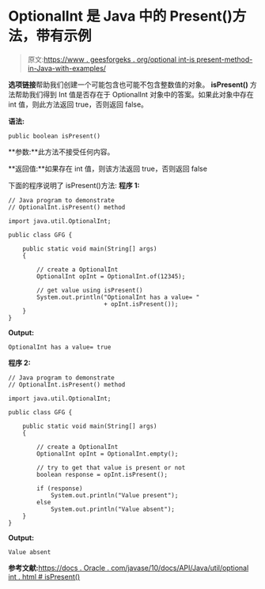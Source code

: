 # OptionalInt 是 Java 中的 Present()方法，带有示例

> 原文:[https://www . geesforgeks . org/optional int-is present-method-in-Java-with-examples/](https://www.geeksforgeeks.org/optionalint-ispresent-method-in-java-with-examples/)

**选项链接**帮助我们创建一个可能包含也可能不包含整数值的对象。 **isPresent()** 方法帮助我们得到 Int 值是否存在于 OptionalInt 对象中的答案。如果此对象中存在 int 值，则此方法返回 true，否则返回 false。

**语法:**

```
public boolean isPresent()

```

**参数:**此方法不接受任何内容。

**返回值:**如果存在 int 值，则该方法返回 true，否则返回 false

下面的程序说明了 isPresent()方法:
**程序 1:**

```
// Java program to demonstrate
// OptionalInt.isPresent() method

import java.util.OptionalInt;

public class GFG {

    public static void main(String[] args)
    {

        // create a OptionalInt
        OptionalInt opInt = OptionalInt.of(12345);

        // get value using isPresent()
        System.out.println("OptionalInt has a value= "
                           + opInt.isPresent());
    }
}
```

**Output:**

```
OptionalInt has a value= true

```

**程序 2:**

```
// Java program to demonstrate
// OptionalInt.isPresent() method

import java.util.OptionalInt;

public class GFG {

    public static void main(String[] args)
    {

        // create a OptionalInt
        OptionalInt opInt = OptionalInt.empty();

        // try to get that value is present or not
        boolean response = opInt.isPresent();

        if (response)
            System.out.println("Value present");
        else
            System.out.println("Value absent");
    }
}
```

**Output:**

```
Value absent

```

**参考文献:**[https://docs . Oracle . com/javase/10/docs/API/Java/util/optional int . html # isPresent()](https://docs.oracle.com/javase/10/docs/api/java/util/OptionalInt.html#isPresent())